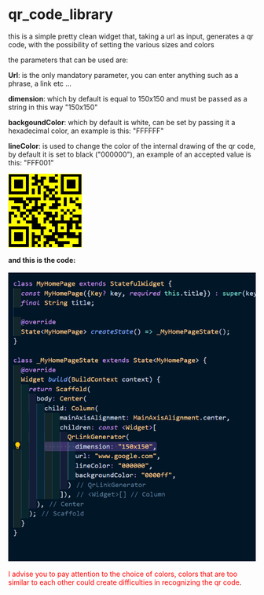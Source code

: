 # qr_code_library

this is a simple pretty clean widget that, taking a url as input, generates a qr code, with the possibility of setting the various sizes and colors

the parameters that can be used are:

**Url**: is the only mandatory parameter, you can enter anything such as a phrase, a link etc ...

**dimension**: which by default is equal to 150x150 and must be passed as a string in this way "150x150"


**backgoundColor**: which by default is white, can be set by passing it a hexadecimal color, an example is this: "FFFFFF"

**lineColor**: is used to change the color of the internal drawing of the qr code, by default it is set to black ("000000"), an example of an accepted value is this: "FFF001"


![Qr code](https://github.com/Karak002/flutter-qrLinkGenerator/blob/main/download%20(1).png)

**and this is the code:** 
\
\
![code](https://github.com/Karak002/flutter-qrLinkGenerator/blob/main/Immagine%202022-02-16%20162743.png)



<span style="color:red">I advise you to pay attention to the choice of colors, colors that are too similar to each other could create difficulties in recognizing the qr code</span>.
